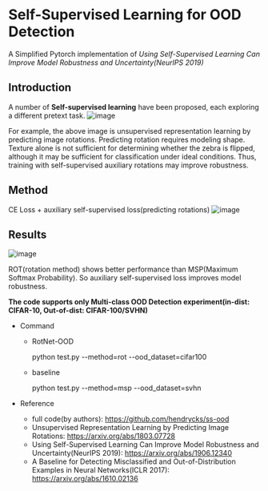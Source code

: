 # Self-Supervised Learning for OOD Detection

A Simplified Pytorch implementation of *Using Self-Supervised Learning Can Improve Model Robustness and Uncertainty(NeurIPS 2019)*

## Introduction
A number of **Self-supervised learning** have been proposed, each exploring a different pretext task. 
![image](https://user-images.githubusercontent.com/37788686/98618879-6807f680-2345-11eb-8a9a-39842d581add.png)

For example, the above image is unsupervised representation learning by predicting image rotations. Predicting rotation requires modeling shape. Texture alone is not sufficient for determining whether the zebra is flipped, although it may be sufficient for classification under ideal conditions. Thus, training with self-supervised auxiliary rotations may improve robustness.

## Method
CE Loss + auxiliary self-supervised loss(predicting rotations)
![image](https://user-images.githubusercontent.com/37788686/98619112-e6fd2f00-2345-11eb-8fed-05b653d0218a.png)

## Results
![image](https://user-images.githubusercontent.com/37788686/98619356-6a1e8500-2346-11eb-9190-53e7ce039329.png)

ROT(rotation method) shows better performance than MSP(Maximum Softmax Probability). So auxiliary self-supervised loss improves model robustness.

**The code supports only Multi-class OOD Detection experiment(in-dist: CIFAR-10, Out-of-dist: CIFAR-100/SVHN)** 


- Command 
  - RotNet-OOD
  
    python test.py --method=rot --ood_dataset=cifar100
  
  - baseline
  
    python test.py --method=msp --ood_dataset=svhn

- Reference
  - full code(by authors): https://github.com/hendrycks/ss-ood
  - Unsupervised Representation Learning by Predicting Image Rotations: https://arxiv.org/abs/1803.07728
  - Using Self-Supervised Learning Can Improve Model Robustness and Uncertainty(NeurIPS 2019): https://arxiv.org/abs/1906.12340
  - A Baseline for Detecting Misclassified and Out-of-Distribution Examples in Neural Networks(ICLR 2017): https://arxiv.org/abs/1610.02136

